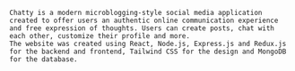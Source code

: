     Chatty is a modern microblogging-style social media application created to offer users an authentic online communication experience and free expression of thoughts. Users can create posts, chat with each other, customize their profile and more.
    The website was created using React, Node.js, Express.js and Redux.js for the backend and frontend, Tailwind CSS for the design and MongoDB for the database.